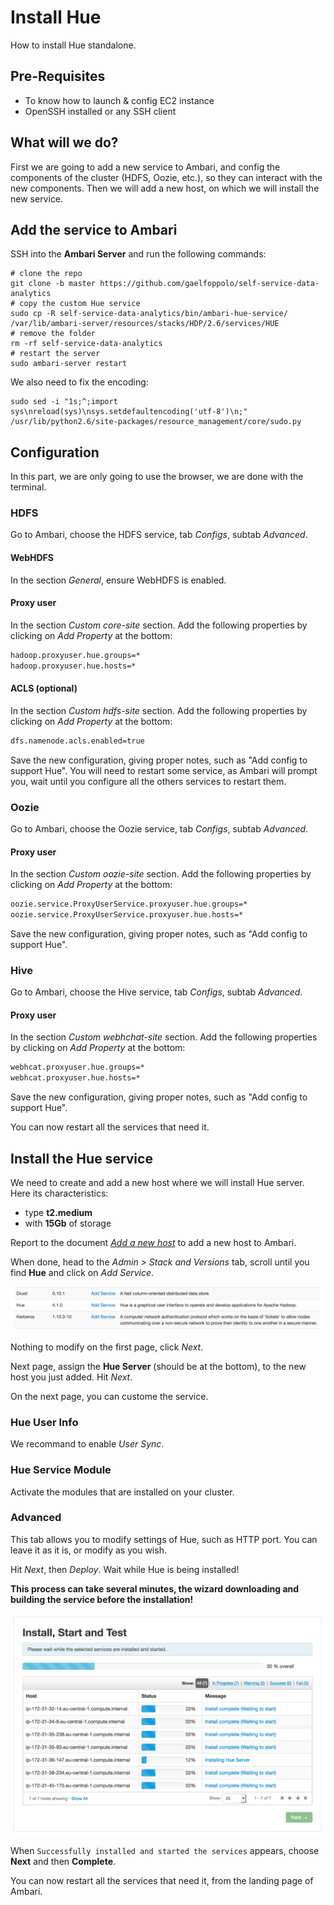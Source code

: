 # Install Hue

How to install Hue standalone.

## Pre-Requisites

- To know how to launch & config EC2 instance
- OpenSSH installed or any SSH client

## What will we do?

First we are going to add a new service to Ambari, and config the components of the cluster (HDFS, Oozie, etc.), so they can interact with the new components. Then we will add a new host, on which we will install the new service.

## Add the service to Ambari

SSH into the **Ambari Server** and run the following commands:

```shell
# clone the repo
git clone -b master https://github.com/gaelfoppolo/self-service-data-analytics
# copy the custom Hue service
sudo cp -R self-service-data-analytics/bin/ambari-hue-service/ /var/lib/ambari-server/resources/stacks/HDP/2.6/services/HUE
# remove the folder
rm -rf self-service-data-analytics
# restart the server
sudo ambari-server restart
```

We also need to fix the encoding:

```shell
sudo sed -i "1s;^;import sys\nreload(sys)\nsys.setdefaultencoding('utf-8')\n;" /usr/lib/python2.6/site-packages/resource_management/core/sudo.py
```

## Configuration

In this part, we are only going to use the browser, we are done with the terminal.

### HDFS

Go to Ambari, choose the HDFS service, tab _Configs_, subtab _Advanced_.

#### WebHDFS

In the section _General_, ensure WebHDFS is enabled.

#### Proxy user

In the section _Custom core-site_ section. Add the following properties by clicking on _Add Property_ at the bottom:

```xml
hadoop.proxyuser.hue.groups=*
hadoop.proxyuser.hue.hosts=*
```

#### ACLS (optional)

In the section _Custom hdfs-site_ section. Add the following properties by clicking on _Add Property_ at the bottom:

```xml
dfs.namenode.acls.enabled=true
```

Save the new configuration, giving proper notes, such as "Add config to support Hue". You will need to restart some service, as Ambari will prompt you, wait until you configure all the others services to restart them.

### Oozie

Go to Ambari, choose the Oozie service, tab _Configs_, subtab _Advanced_.

#### Proxy user

In the section _Custom oozie-site_ section. Add the following properties by clicking on _Add Property_ at the bottom:

```xml
oozie.service.ProxyUserService.proxyuser.hue.groups=*
oozie.service.ProxyUserService.proxyuser.hue.hosts=*
```

Save the new configuration, giving proper notes, such as "Add config to support Hue".

### Hive

Go to Ambari, choose the Hive service, tab _Configs_, subtab _Advanced_.

#### Proxy user

In the section _Custom webhchat-site_ section. Add the following properties by clicking on _Add Property_ at the bottom:

```xml
webhcat.proxyuser.hue.groups=*
webhcat.proxyuser.hue.hosts=*
```

Save the new configuration, giving proper notes, such as "Add config to support Hue".

You can now restart all the services that need it.

## Install the Hue service

We need to create and add a new host where we will install Hue server. Here its characteristics: 

- type **t2.medium**
- with **15Gb** of storage

Report to the document [_Add a new host_](./add_new_host.md) to add a new host to Ambari.

When done, head to the *Admin > Stack and Versions* tab, scroll until you find **Hue** and click on *Add Service*.

![add-hue-service](img/add-hue-service.png)

Nothing to modify on the first page, click *Next*.

Next page, assign the **Hue Server** (should be at the bottom), to the new host you just added. Hit *Next*.

On the next page, you can custome the service.

### Hue User Info

We recommand to enable *User Sync*.

### Hue Service Module

Activate the modules that are installed on your cluster.

### Advanced 

This tab allows you to modify settings of Hue, such as HTTP port. You can leave it as it is, or modify as you wish.

Hit *Next*, then *Deploy*. Wait while Hue is being installed! 

**This process can take several minutes, the wizard downloading and building the service before the installation!**

![hue-deployment](img/hue-deployment.png)

When `Successfully installed and started the services` appears, choose **Next** and then **Complete**.

You can now restart all the services that need it, from the landing page of Ambari.

